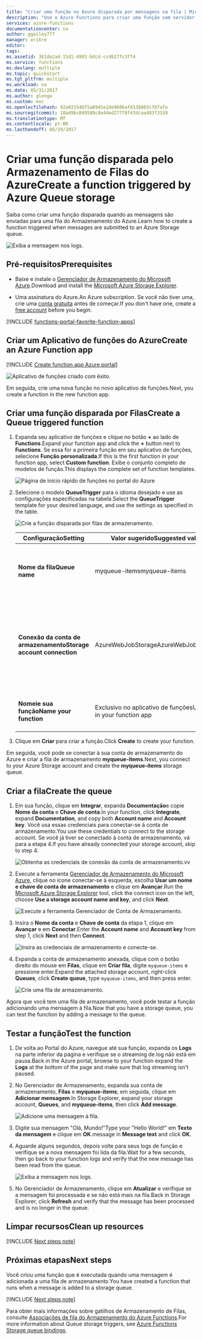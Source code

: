 ```yaml
---
title: "Criar uma função no Azure disparada por mensagens na fila | Microsoft Docs"
description: "Use o Azure Functions para criar uma função sem servidor que é invocada por uma mensagem enviada para uma fila do Armazenamento do Azure."
services: azure-functions
documentationcenter: na
author: ggailey777
manager: erikre
editor: 
tags: 
ms.assetid: 361da2a4-15d1-4903-bdc4-cc4b27fc3ff4
ms.service: functions
ms.devlang: multiple
ms.topic: quickstart
ms.tgt_pltfrm: multiple
ms.workload: na
ms.date: 05/31/2017
ms.author: glenga
ms.custom: mvc
ms.openlocfilehash: 92a03154bf5a8945e2de9606afd138803c76fafe
ms.sourcegitcommit: 18ad9bc049589c8e44ed277f8f43dcaa483f3339
ms.translationtype: MT
ms.contentlocale: pt-BR
ms.lasthandoff: 08/29/2017
---
```

# <a name="create-a-function-triggered-by-azure-queue-storage"></a><span data-ttu-id="96668-103">Criar uma função disparada pelo Armazenamento de Filas do Azure</span><span class="sxs-lookup"><span data-stu-id="96668-103">Create a function triggered by Azure Queue storage</span></span>

<span data-ttu-id="96668-104">Saiba como criar uma função disparada quando as mensagens são enviadas para uma fila do Armazenamento do Azure.</span><span class="sxs-lookup"><span data-stu-id="96668-104">Learn how to create a function triggered when messages are submitted to an Azure Storage queue.</span></span>

![Exiba a mensagem nos logs.](./media/functions-create-storage-queue-triggered-function/function-app-in-portal-editor.png)

## <a name="prerequisites"></a><span data-ttu-id="96668-106">Pré-requisitos</span><span class="sxs-lookup"><span data-stu-id="96668-106">Prerequisites</span></span>

- <span data-ttu-id="96668-107">Baixe e instale o [Gerenciador de Armazenamento do Microsoft Azure](http://storageexplorer.com/).</span><span class="sxs-lookup"><span data-stu-id="96668-107">Download and install the [Microsoft Azure Storage Explorer](http://storageexplorer.com/).</span></span>

- <span data-ttu-id="96668-108">Uma assinatura do Azure.</span><span class="sxs-lookup"><span data-stu-id="96668-108">An Azure subscription.</span></span> <span data-ttu-id="96668-109">Se você não tiver uma, crie uma [conta gratuita](https://azure.microsoft.com/free/?WT.mc_id=A261C142F) antes de começar.</span><span class="sxs-lookup"><span data-stu-id="96668-109">If you don't have one, create a [free account](https://azure.microsoft.com/free/?WT.mc_id=A261C142F) before you begin.</span></span>

[!INCLUDE [functions-portal-favorite-function-apps](../../includes/functions-portal-favorite-function-apps.md)]

## <a name="create-an-azure-function-app"></a><span data-ttu-id="96668-110">Criar um Aplicativo de funções do Azure</span><span class="sxs-lookup"><span data-stu-id="96668-110">Create an Azure Function app</span></span>

[!INCLUDE [Create function app Azure portal](../../includes/functions-create-function-app-portal.md)]

![Aplicativo de funções criado com êxito.](./media/functions-create-first-azure-function/function-app-create-success.png)

<span data-ttu-id="96668-112">Em seguida, crie uma nova função no novo aplicativo de funções.</span><span class="sxs-lookup"><span data-stu-id="96668-112">Next, you create a function in the new function app.</span></span>

<a name="create-function"></a>

## <a name="create-a-queue-triggered-function"></a><span data-ttu-id="96668-113">Criar uma função disparada por Filas</span><span class="sxs-lookup"><span data-stu-id="96668-113">Create a Queue triggered function</span></span>

1. <span data-ttu-id="96668-114">Expanda seu aplicativo de funções e clique no botão **+** ao lado de **Functions**.</span><span class="sxs-lookup"><span data-stu-id="96668-114">Expand your function app and click the **+** button next to **Functions**.</span></span> <span data-ttu-id="96668-115">Se essa for a primeira função em seu aplicativo de funções, selecione **Função personalizada**.</span><span class="sxs-lookup"><span data-stu-id="96668-115">If this is the first function in your function app, select **Custom function**.</span></span> <span data-ttu-id="96668-116">Exibe o conjunto completo de modelos de função.</span><span class="sxs-lookup"><span data-stu-id="96668-116">This displays the complete set of function templates.</span></span>

    ![Página de início rápido de funções no portal do Azure](./media/functions-create-storage-queue-triggered-function/add-first-function.png)

2. <span data-ttu-id="96668-118">Selecione o modelo **QueueTrigger** para o idioma desejado e use as configurações especificadas na tabela.</span><span class="sxs-lookup"><span data-stu-id="96668-118">Select the **QueueTrigger** template for your desired language, and  use the settings as specified in the table.</span></span>

    ![Crie a função disparada por filas de armazenamento.](./media/functions-create-storage-queue-triggered-function/functions-create-queue-storage-trigger-portal.png)
    
    | <span data-ttu-id="96668-120">Configuração</span><span class="sxs-lookup"><span data-stu-id="96668-120">Setting</span></span> | <span data-ttu-id="96668-121">Valor sugerido</span><span class="sxs-lookup"><span data-stu-id="96668-121">Suggested value</span></span> | <span data-ttu-id="96668-122">Descrição</span><span class="sxs-lookup"><span data-stu-id="96668-122">Description</span></span> |
    |---|---|---|
    | <span data-ttu-id="96668-123">**Nome da fila**</span><span class="sxs-lookup"><span data-stu-id="96668-123">**Queue name**</span></span>   | <span data-ttu-id="96668-124">myqueue-items</span><span class="sxs-lookup"><span data-stu-id="96668-124">myqueue-items</span></span>    | <span data-ttu-id="96668-125">Nome da fila à qual se conectar em sua conta de armazenamento.</span><span class="sxs-lookup"><span data-stu-id="96668-125">Name of the queue to connect to in your Storage account.</span></span> |
    | <span data-ttu-id="96668-126">**Conexão da conta de armazenamento**</span><span class="sxs-lookup"><span data-stu-id="96668-126">**Storage account connection**</span></span> | <span data-ttu-id="96668-127">AzureWebJobStorage</span><span class="sxs-lookup"><span data-stu-id="96668-127">AzureWebJobStorage</span></span> | <span data-ttu-id="96668-128">Você pode usar a conexão da conta de armazenamento que já está sendo usada por seu aplicativo de funções ou criar uma nova.</span><span class="sxs-lookup"><span data-stu-id="96668-128">You can use the storage account connection already being used by your function app, or create a new one.</span></span>  |
    | <span data-ttu-id="96668-129">**Nomeie sua função**</span><span class="sxs-lookup"><span data-stu-id="96668-129">**Name your function**</span></span> | <span data-ttu-id="96668-130">Exclusivo no aplicativo de funções</span><span class="sxs-lookup"><span data-stu-id="96668-130">Unique in your function app</span></span> | <span data-ttu-id="96668-131">O nome dessa função disparada por filas.</span><span class="sxs-lookup"><span data-stu-id="96668-131">Name of this queue triggered function.</span></span> |

3. <span data-ttu-id="96668-132">Clique em **Criar** para criar a função.</span><span class="sxs-lookup"><span data-stu-id="96668-132">Click **Create** to create your function.</span></span>

<span data-ttu-id="96668-133">Em seguida, você pode se conectar à sua conta de armazenamento do Azure e criar a fila de armazenamento **myqueue-items**.</span><span class="sxs-lookup"><span data-stu-id="96668-133">Next, you connect to your Azure Storage account and create the **myqueue-items** storage queue.</span></span>

## <a name="create-the-queue"></a><span data-ttu-id="96668-134">Criar a fila</span><span class="sxs-lookup"><span data-stu-id="96668-134">Create the queue</span></span>

1. <span data-ttu-id="96668-135">Em sua função, clique em **Integrar**, expanda **Documentação**e copie **Nome da conta** e **Chave de conta**.</span><span class="sxs-lookup"><span data-stu-id="96668-135">In your function, click **Integrate**, expand **Documentation**, and copy both **Account name** and **Account key**.</span></span> <span data-ttu-id="96668-136">Você usa essas credenciais para conectar-se à conta de armazenamento.</span><span class="sxs-lookup"><span data-stu-id="96668-136">You use these credentials to connect to the storage account.</span></span> <span data-ttu-id="96668-137">Se você já tiver se conectado à conta de armazenamento, vá para a etapa 4.</span><span class="sxs-lookup"><span data-stu-id="96668-137">If you have already connected your storage account, skip to step 4.</span></span>

    ![Obtenha as credenciais de conexão da conta de armazenamento.](./media/functions-create-storage-queue-triggered-function/functions-storage-account-connection.png)<span data-ttu-id="96668-139">v</span><span class="sxs-lookup"><span data-stu-id="96668-139">v</span></span>

1. <span data-ttu-id="96668-140">Execute a ferramenta [Gerenciador de Armazenamento do Microsoft Azure](http://storageexplorer.com/), clique no ícone conectar-se à esquerda, escolha **Usar um nome e chave de conta de armazenamento** e clique em **Avançar**.</span><span class="sxs-lookup"><span data-stu-id="96668-140">Run the [Microsoft Azure Storage Explorer](http://storageexplorer.com/) tool, click the connect icon on the left, choose **Use a storage account name and key**, and click **Next**.</span></span>

    ![Execute a ferramenta Gerenciador de Conta de Armazenamento.](./media/functions-create-storage-queue-triggered-function/functions-storage-manager-connect-1.png)

1. <span data-ttu-id="96668-142">Insira o **Nome da conta** e **Chave de conta** da etapa 1, clique em **Avançar** e em **Conectar**.</span><span class="sxs-lookup"><span data-stu-id="96668-142">Enter the **Account name** and **Account key** from step 1, click **Next** and then **Connect**.</span></span>

    ![Insira as credenciais de armazenamento e conecte-se.](./media/functions-create-storage-queue-triggered-function/functions-storage-manager-connect-2.png)

1. <span data-ttu-id="96668-144">Expanda a conta de armazenamento anexada, clique com o botão direito do mouse em **Filas**, clique em **Criar fila**, digite `myqueue-items` e pressione enter.</span><span class="sxs-lookup"><span data-stu-id="96668-144">Expand the attached storage account, right-click **Queues**, click **Create queue**, type `myqueue-items`, and then press enter.</span></span>

    ![Crie uma fila de armazenamento.](./media/functions-create-storage-queue-triggered-function/functions-storage-manager-create-queue.png)

<span data-ttu-id="96668-146">Agora que você tem uma fila de armazenamento, você pode testar a função adicionando uma mensagem à fila.</span><span class="sxs-lookup"><span data-stu-id="96668-146">Now that you have a storage queue, you can test the function by adding a message to the queue.</span></span>

## <a name="test-the-function"></a><span data-ttu-id="96668-147">Testar a função</span><span class="sxs-lookup"><span data-stu-id="96668-147">Test the function</span></span>

1. <span data-ttu-id="96668-148">De volta ao Portal do Azure, navegue até sua função, expanda os **Logs** na parte inferior da página e verifique se o streaming de log não está em pausa.</span><span class="sxs-lookup"><span data-stu-id="96668-148">Back in the Azure portal, browse to your function expand the **Logs** at the bottom of the page and make sure that log streaming isn't paused.</span></span>

1. <span data-ttu-id="96668-149">No Gerenciador de Armazenamento, expanda sua conta de armazenamento, **Filas** e **myqueue-items**; em seguida, clique em **Adicionar mensagem**.</span><span class="sxs-lookup"><span data-stu-id="96668-149">In Storage Explorer, expand your storage account, **Queues**, and **myqueue-items**, then click **Add message**.</span></span>

    ![Adicione uma mensagem à fila.](./media/functions-create-storage-queue-triggered-function/functions-storage-manager-add-message.png)

1. <span data-ttu-id="96668-151">Digite sua mensagem "Olá, Mundo!"</span><span class="sxs-lookup"><span data-stu-id="96668-151">Type your "Hello World!"</span></span> <span data-ttu-id="96668-152">em **Texto da mensagem** e clique em **OK**.</span><span class="sxs-lookup"><span data-stu-id="96668-152">message in **Message text** and click **OK**.</span></span>

1. <span data-ttu-id="96668-153">Aguarde alguns segundos, depois volte para seus logs de função e verifique se a nova mensagem foi lida da fila.</span><span class="sxs-lookup"><span data-stu-id="96668-153">Wait for a few seconds, then go back to your function logs and verify that the new message has been read from the queue.</span></span>

    ![Exiba a mensagem nos logs.](./media/functions-create-storage-queue-triggered-function/functions-queue-storage-trigger-view-logs.png)

1. <span data-ttu-id="96668-155">No Gerenciador de Armazenamento, clique em **Atualizar** e verifique se a mensagem foi processada e se não está mais na fila.</span><span class="sxs-lookup"><span data-stu-id="96668-155">Back in Storage Explorer, click **Refresh** and verify that the message has been processed and is no longer in the queue.</span></span>

## <a name="clean-up-resources"></a><span data-ttu-id="96668-156">Limpar recursos</span><span class="sxs-lookup"><span data-stu-id="96668-156">Clean up resources</span></span>

[!INCLUDE [Next steps note](../../includes/functions-quickstart-cleanup.md)]

## <a name="next-steps"></a><span data-ttu-id="96668-157">Próximas etapas</span><span class="sxs-lookup"><span data-stu-id="96668-157">Next steps</span></span>

<span data-ttu-id="96668-158">Você criou uma função que é executada quando uma mensagem é adicionada a uma fila de armazenamento.</span><span class="sxs-lookup"><span data-stu-id="96668-158">You have created a function that runs when a message is added to a storage queue.</span></span>

[!INCLUDE [Next steps note](../../includes/functions-quickstart-next-steps.md)]

<span data-ttu-id="96668-159">Para obter mais informações sobre gatilhos de Armazenamento de Filas, consulte [Associações de fila do Armazenamento do Azure Functions](functions-bindings-storage-queue.md).</span><span class="sxs-lookup"><span data-stu-id="96668-159">For more information about Queue storage triggers, see [Azure Functions Storage queue bindings](functions-bindings-storage-queue.md).</span></span>